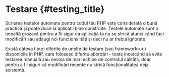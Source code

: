 # Testare {#testing_title}

Scrierea testelor automate pentru codul tău PHP este considerată o bună practică și poate duce la aplicații bine
construite. Testele automate sunt o unealtă grozavă pentru a fii sigur ca aplicația ta nu se strică atunci când faci
modificări sau adaugi noi funcționalități și deci nu ar trebui ignorate.

Există câteva tipuri diferite de unelte de testare (sau framework-uri) disponibile în PHP, care folosesc diferite
abordări - toate încercând să evite testarea manuală sau nevoia de mari echipe de controlul calității, doar pentru a fii
siguri că modificări recente nu strică funcționalitatea deja existentă.
